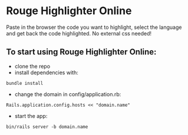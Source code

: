 # Rouge Highlighter Online

Paste in the browser the code you want to highlight, select the language and get back the code highlighted. No external css needed!

## To start using Rouge Highlighter Online:

* clone the repo
* install dependencies with:
```
bundle install
```

* change the domain in config/application.rb:
```
Rails.application.config.hosts << "domain.name"
```

* start the app:
```
bin/rails server -b domain.name
```